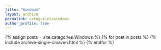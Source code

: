 ```yaml
---
title: "Windows"
layout: archive
permalink: categories/windows
author_profile: true
---
```


{% assign posts = site.categories.Windows %}
{% for post in posts %}
{% include archive-single-cmaven.html %}
{% endfor %}